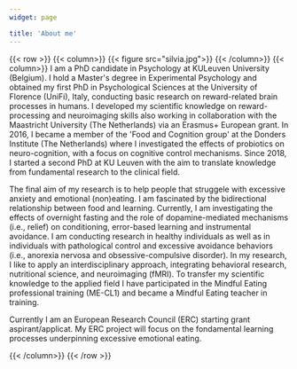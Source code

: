 ```yaml
---
widget: page

title: 'About me'
---
```


{{< row >}}
{{< column>}}
{{< figure src="silvia.jpg">}}
{{< /column>}}
{{< column>}}
I am a PhD candidate in Psychology at KULeuven University (Belgium). I hold a Master's degree in Experimental Psychology and obtained my first PhD in Psychological Sciences at the University of Florence (UniFi), Italy, conducting basic research on reward-related brain processes in humans. I developed my scientific knowledge on reward-processing and neuroimaging skills also working in collaboration with the Maastricht University (The Netherlands) via an Erasmus+ European grant. In 2016, I became a member of the 'Food and Cognition group' at the Donders Institute (The Netherlands) where I investigated the effects of probiotics on neuro-cognition, with a focus on cognitive control mechanisms. Since 2018, I started a second PhD at KU Leuven with the aim to translate knowledge from fundamental research to the clinical field. 

The final aim of my research is to help people that struggele with excessive anxiety and emotional (non)eating. I am fascinated by the bidirectional relationship between food and learning. Currently, I am investigating the effects of overnight fasting and the role of dopamine-mediated mechanisms (i.e., relief) on  conditioning, error-based learning and instrumental avoidance. I am conducting research in healthy individuals as well as in individuals with pathological control and excessive avoidance behaviors (i.e., anorexia nervosa and obsessive-compulsive disorder). In my research, I like to apply an interdisciplinary approach, integrating behavioral research, nutritional science, and neuroimaging (fMRI). To transfer my scientific knowledge to the applied field I have participated in the Mindful Eating professional training (ME-CL1) and became a Mindful Eating teacher in training. 

Currently I am an European Research Council (ERC) starting grant aspirant/applicat. My ERC project will focus on the fondamental learning processes underpinning excessive emotional eating.

{{< /column>}}
{{< /row >}}

